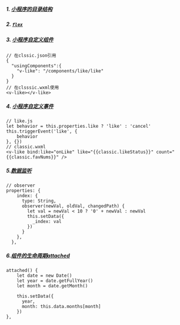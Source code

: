##### 1. [小程序的目录结构](https://developers.weixin.qq.com/miniprogram/dev/framework/quickstart/) 
##### 2. [`flex`](http://www.ruanyifeng.com/blog/2015/07/flex-grammar.html)
##### 3. [小程序自定义组件](https://developers.weixin.qq.com/miniprogram/dev/framework/custom-component/)
```
// 在clssic.json引用 
{
  "usingComponents":{
    "v-like": "/components/like/like"
  } 
}
// 在clsssic.wxml使用
<v-like></v-like>
```
##### 4. [小程序自定义事件](https://developers.weixin.qq.com/miniprogram/dev/framework/custom-component/events.html)
```
// like.js
let behavior = this.properties.like ? 'like' : 'cancel'
this.triggerEvent('like', {
    behavior
}, {})
// classic.wxml
<v-like bind:like="onLike" like="{{classic.likeStatus}}" count="{{classic.favNums}}" />
```
##### 5.[数据监听](https://developers.weixin.qq.com/miniprogram/dev/framework/custom-component/observer.html)
```
// observer
properties: {
    index: {
      type: String,
      observer(newVal, oldVal, changedPath) {
        let val = newVal < 10 ? '0' + newVal : newVal
        this.setData({
          _index: val
        })
      }
    },
  },
```
##### 6.[组件的生命周期attached](https://developers.weixin.qq.com/miniprogram/dev/framework/custom-component/lifetimes.html)
```
attached() {
    let date = new Date()
    let year = date.getFullYear()
    let month = date.getMonth()
    
    this.setData({
      year,
      month: this.data.months[month]
    })
},
```
